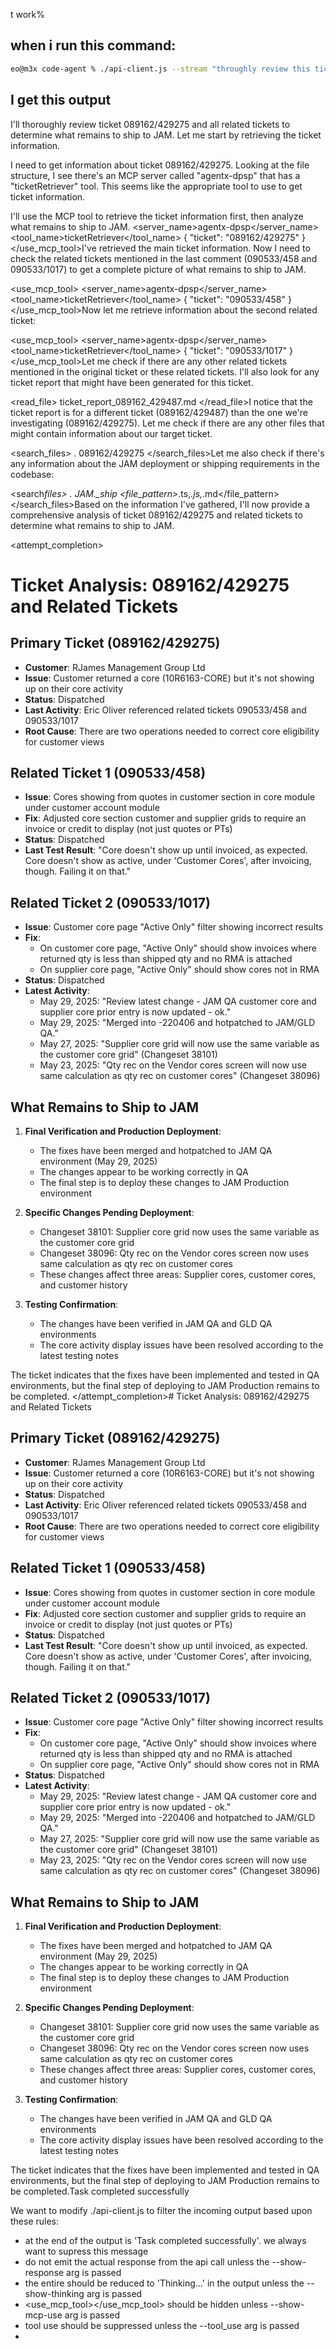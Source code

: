 t work%

## when i run this command:

```sh
eo@m3x code-agent % ./api-client.js --stream "throughly review this ticket and all related tickets. Note what remains to ship to JAM: 089162/429275" --mode ticket-oracle
```

## I get this output

I'll thoroughly review ticket 089162/429275 and all related tickets to determine what remains to ship to JAM. Let me start by retrieving the ticket information.

<thinking>
I need to get information about ticket 089162/429275. Looking at the file structure, I see there's an MCP server called "agentx-dpsp" that has a "ticketRetriever" tool. This seems like the appropriate tool to use to get ticket information.

I'll use the MCP tool to retrieve the ticket information first, then analyze what remains to ship to JAM.
</thinking>
<server_name>agentx-dpsp</server_name>
<tool_name>ticketRetriever</tool_name>
<arguments>
{
"ticket": "089162/429275"
}
</arguments>
</use_mcp_tool>I've retrieved the main ticket information. Now I need to check the related tickets mentioned in the last comment (090533/458 and 090533/1017) to get a complete picture of what remains to ship to JAM.

<use_mcp_tool>
<server_name>agentx-dpsp</server_name>
<tool_name>ticketRetriever</tool_name>
<arguments>
{
"ticket": "090533/458"
}
</arguments>
</use_mcp_tool>Now let me retrieve information about the second related ticket:

<use_mcp_tool>
<server_name>agentx-dpsp</server_name>
<tool_name>ticketRetriever</tool_name>
<arguments>
{
"ticket": "090533/1017"
}
</arguments>
</use_mcp_tool>Let me check if there are any other related tickets mentioned in the original ticket or these related tickets. I'll also look for any ticket report that might have been generated for this ticket.

<read_file>
<args>
<file>
<path>ticket_report_089162_429487.md</path>
</file>
</args>
</read_file>I notice that the ticket report is for a different ticket (089162/429487) than the one we're investigating (089162/429275). Let me check if there are any other files that might contain information about our target ticket.

<search_files>
<path>.</path>
<regex>089162/429275</regex>
</search_files>Let me also check if there's any information about the JAM deployment or shipping requirements in the codebase:

<search*files>
<path>.</path>
<regex>JAM.\_ship</regex>
<file_pattern>*.ts,_.js,_.md</file_pattern>
</search_files>Based on the information I've gathered, I'll now provide a comprehensive analysis of ticket 089162/429275 and related tickets to determine what remains to ship to JAM.

<attempt_completion>
<result>

# Ticket Analysis: 089162/429275 and Related Tickets

## Primary Ticket (089162/429275)

- **Customer**: RJames Management Group Ltd
- **Issue**: Customer returned a core (10R6163-CORE) but it's not showing up on their core activity
- **Status**: Dispatched
- **Last Activity**: Eric Oliver referenced related tickets 090533/458 and 090533/1017
- **Root Cause**: There are two operations needed to correct core eligibility for customer views

## Related Ticket 1 (090533/458)

- **Issue**: Cores showing from quotes in customer section in core module under customer account module
- **Fix**: Adjusted core section customer and supplier grids to require an invoice or credit to display (not just quotes or PTs)
- **Status**: Dispatched
- **Last Test Result**: "Core doesn't show up until invoiced, as expected. Core doesn't show as active, under 'Customer Cores', after invoicing, though. Failing it on that."

## Related Ticket 2 (090533/1017)

- **Issue**: Customer core page "Active Only" filter showing incorrect results
- **Fix**:
    - On customer core page, "Active Only" should show invoices where returned qty is less than shipped qty and no RMA is attached
    - On supplier core page, "Active Only" should show cores not in RMA
- **Status**: Dispatched
- **Latest Activity**:
    - May 29, 2025: "Review latest change - JAM QA customer core and supplier core prior entry is now updated - ok."
    - May 29, 2025: "Merged into -220406 and hotpatched to JAM/GLD QA."
    - May 27, 2025: "Supplier core grid will now use the same variable as the customer core grid" (Changeset 38101)
    - May 23, 2025: "Qty rec on the Vendor cores screen will now use same calculation as qty rec on customer cores" (Changeset 38096)

## What Remains to Ship to JAM

1. **Final Verification and Production Deployment**:

    - The fixes have been merged and hotpatched to JAM QA environment (May 29, 2025)
    - The changes appear to be working correctly in QA
    - The final step is to deploy these changes to JAM Production environment

2. **Specific Changes Pending Deployment**:

    - Changeset 38101: Supplier core grid now uses the same variable as the customer core grid
    - Changeset 38096: Qty rec on the Vendor cores screen now uses same calculation as qty rec on customer cores
    - These changes affect three areas: Supplier cores, customer cores, and customer history

3. **Testing Confirmation**:
    - The changes have been verified in JAM QA and GLD QA environments
    - The core activity display issues have been resolved according to the latest testing notes

The ticket indicates that the fixes have been implemented and tested in QA environments, but the final step of deploying to JAM Production remains to be completed.
</result>
</attempt_completion># Ticket Analysis: 089162/429275 and Related Tickets

## Primary Ticket (089162/429275)

- **Customer**: RJames Management Group Ltd
- **Issue**: Customer returned a core (10R6163-CORE) but it's not showing up on their core activity
- **Status**: Dispatched
- **Last Activity**: Eric Oliver referenced related tickets 090533/458 and 090533/1017
- **Root Cause**: There are two operations needed to correct core eligibility for customer views

## Related Ticket 1 (090533/458)

- **Issue**: Cores showing from quotes in customer section in core module under customer account module
- **Fix**: Adjusted core section customer and supplier grids to require an invoice or credit to display (not just quotes or PTs)
- **Status**: Dispatched
- **Last Test Result**: "Core doesn't show up until invoiced, as expected. Core doesn't show as active, under 'Customer Cores', after invoicing, though. Failing it on that."

## Related Ticket 2 (090533/1017)

- **Issue**: Customer core page "Active Only" filter showing incorrect results
- **Fix**:
    - On customer core page, "Active Only" should show invoices where returned qty is less than shipped qty and no RMA is attached
    - On supplier core page, "Active Only" should show cores not in RMA
- **Status**: Dispatched
- **Latest Activity**:
    - May 29, 2025: "Review latest change - JAM QA customer core and supplier core prior entry is now updated - ok."
    - May 29, 2025: "Merged into -220406 and hotpatched to JAM/GLD QA."
    - May 27, 2025: "Supplier core grid will now use the same variable as the customer core grid" (Changeset 38101)
    - May 23, 2025: "Qty rec on the Vendor cores screen will now use same calculation as qty rec on customer cores" (Changeset 38096)

## What Remains to Ship to JAM

1. **Final Verification and Production Deployment**:

    - The fixes have been merged and hotpatched to JAM QA environment (May 29, 2025)
    - The changes appear to be working correctly in QA
    - The final step is to deploy these changes to JAM Production environment

2. **Specific Changes Pending Deployment**:

    - Changeset 38101: Supplier core grid now uses the same variable as the customer core grid
    - Changeset 38096: Qty rec on the Vendor cores screen now uses same calculation as qty rec on customer cores
    - These changes affect three areas: Supplier cores, customer cores, and customer history

3. **Testing Confirmation**:
    - The changes have been verified in JAM QA and GLD QA environments
    - The core activity display issues have been resolved according to the latest testing notes

The ticket indicates that the fixes have been implemented and tested in QA environments, but the final step of deploying to JAM Production remains to be completed.Task completed successfully

We want to modify ./api-client.js to filter the incoming output based upon these rules:

- at the end of the output is 'Task completed successfully'. we always want to supress this message
- do not emit the actual response from the api call unless the --show-response arg is passed
- the entire <thinking></thinking> should be reduced to 'Thinking...' in the output unless the --show-thinking arg is passed
- <use_mcp_tool></use_mcp_tool> should be hidden unless --show-mcp-use arg is passed
- tool use should be suppressed unless the --tool_use arg is passed
-
